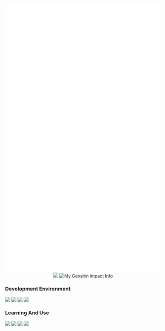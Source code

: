 <img src="./github-metrics.svg" align="right"></img>
<p href="https://github.com/HuYo-OS" align="center">
  <img src="https://count.littlebell.top/get/@HuYo-OS?theme=rule34" style="width: 300px;">
  <img src="https://genshin-card.littlebell.top/rand/273424120.png" title="My Genshin Impact Info" style="width: 300px;">
</p>

### **Development Environment**

![](https://img.shields.io/badge/Windows11-0078d6?style=flat-square&logo=windows11&logoColor=fff)
![](https://img.shields.io/badge/-Ubuntu-fcc624?style=flat-square&logo=Ubuntu&logoColor=fff&color=e95420)
![](https://img.shields.io/badge/Visual%20Studio%20Code-007acc?style=flat-square&logo=visual-studio-code&logoColor=fff)
![](https://img.shields.io/badge/-Anaconda-4fc08d?style=flat-square&logo=anaconda&logoColor=fff&color=44a833)

### **Learning And Use**
![](https://img.shields.io/badge/-Python-3776ab?style=flat-square&logo=Python&logoColor=fff)
![](https://img.shields.io/badge/-JavaScript-4fc08d?style=flat-square&logo=javascript&logoColor=fff&color=f1e05a)
![](https://img.shields.io/badge/-C++-4fc08d?style=flat-square&logo=cplusplus&logoColor=fff&color=f34b7d)
![](https://img.shields.io/badge/-CSharp-3776ab?style=flat-square&logo=Csharp&logoColor=fff&color=690081)

